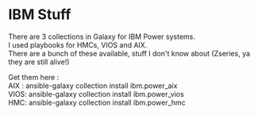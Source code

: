 # IBM Stuff  
There are 3 collections in Galaxy for IBM Power systems.   
I used playbooks for HMCs, VIOS and AIX.  
There are a bunch of these available, stuff I don't know about (Zseries, ya they are still alive!)  
  
Get them here :  
AIX : ansible-galaxy collection install ibm.power_aix  
VIOS: ansible-galaxy collection install ibm.power_vios  
HMC: ansible-galaxy collection install ibm.power_hmc  

